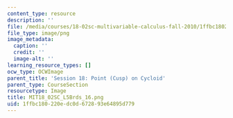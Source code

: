 ```yaml
---
content_type: resource
description: ''
file: /media/courses/18-02sc-multivariable-calculus-fall-2010/1ffbc180220edc0d672893e64895d779_MIT18_02SC_L5Brds_16.png
file_type: image/png
image_metadata:
  caption: ''
  credit: ''
  image-alt: ''
learning_resource_types: []
ocw_type: OCWImage
parent_title: 'Session 18: Point (Cusp) on Cycloid'
parent_type: CourseSection
resourcetype: Image
title: MIT18_02SC_L5Brds_16.png
uid: 1ffbc180-220e-dc0d-6728-93e64895d779
---
```

